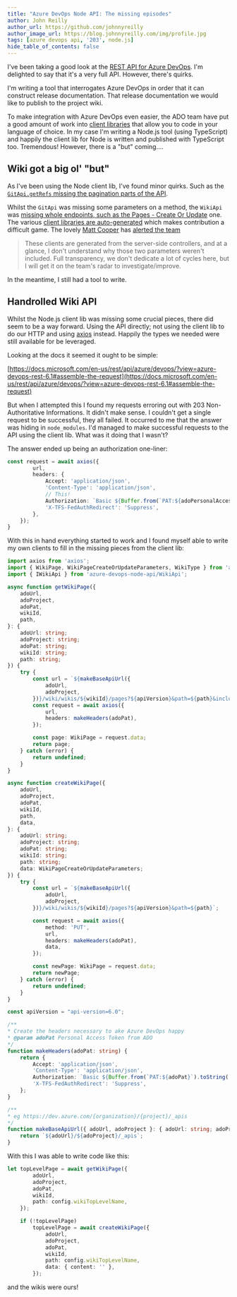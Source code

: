 ```yaml
---
title: "Azure DevOps Node API: The missing episodes"
author: John Reilly
author_url: https://github.com/johnnyreilly
author_image_url: https://blog.johnnyreilly.com/img/profile.jpg
tags: [azure devops api, '203', node.js]
hide_table_of_contents: false
---
```

I've been taking a good look at the [REST API for Azure DevOps](https://docs.microsoft.com/en-us/rest/api/azure/devops/?view=azure-devops-rest-6.1). I'm delighted to say that it's a very full API. However, there's quirks.

I'm writing a tool that interrogates Azure DevOps in order that it can construct release documentation. That release documentation we would like to publish to the project wiki.

To make integration with Azure DevOps even easier, the ADO team have put a good amount of work into [client libraries](https://docs.microsoft.com/en-us/rest/api/azure/devops/?view=azure-devops-rest-6.1#client-libraries) that allow you to code in your language of choice. In my case I'm writing a Node.js tool (using TypeScript) and happily the client lib for Node is written and published with TypeScript too. Tremendous! However, there is a "but" coming....

## Wiki got a big ol' "but"

As I've been using the Node client lib, I've found minor quirks. Such as the [`GitApi.getRefs` missing the pagination parts of the API](https://github.com/microsoft/azure-devops-node-api/issues/415).

Whilst the `GitApi` was missing some parameters on a method, the `WikiApi` was [missing whole endpoints, such as the Pages - Create Or Update](https://github.com/microsoft/azure-devops-node-api/issues/416) one. The various [client libraries are auto-generated](https://github.com/microsoft/azure-devops-node-api/blob/master/CONTRIBUTING.md#general-contribution-guide) which makes contribution a difficult game. The lovely [Matt Cooper](https://github.com/vtbassmatt) has [alerted the team](https://github.com/microsoft/azure-devops-node-api/issues/415#issuecomment-717991914)

> These clients are generated from the server-side controllers, and at a glance, I don't understand why those two parameters weren't included. Full transparency, we don't dedicate a lot of cycles here, but I will get it on the team's radar to investigate/improve.

In the meantime, I still had a tool to write.

## Handrolled Wiki API

Whilst the Node.js client lib was missing some crucial pieces, there did seem to be a way forward. Using the API directly; not using the client lib to do our HTTP and using [axios](https://github.com/axios/axios) instead. Happily the types we needed were still available for be leveraged.

Looking at the docs it seemed it ought to be simple:

[https://docs.microsoft.com/en-us/rest/api/azure/devops/?view=azure-devops-rest-6.1#assemble-the-request](https://docs.microsoft.com/en-us/rest/api/azure/devops/?view=azure-devops-rest-6.1#assemble-the-request)

But when I attempted this I found my requests erroring out with 203 Non-Authoritative Informations. It didn't make sense. I couldn't get a single request to be successful, they all failed. It occurred to me that the answer was hiding in `node_modules`. I'd managed to make successful requests to the API using the client lib. What was it doing that I wasn't?

The answer ended up being an authorization one-liner:

```ts
const request = await axios({
        url,
        headers: {
            Accept: 'application/json',
            'Content-Type': 'application/json',
            // This!
            Authorization: `Basic ${Buffer.from(`PAT:${adoPersonalAccessToken}`).toString('base64')}`,
            'X-TFS-FedAuthRedirect': 'Suppress',
        },
    });
}
```

With this in hand everything started to work and I found myself able to write my own clients to fill in the missing pieces from the client lib:

```ts
import axios from 'axios';
import { WikiPage, WikiPageCreateOrUpdateParameters, WikiType } from 'azure-devops-node-api/interfaces/WikiInterfaces';
import { IWikiApi } from 'azure-devops-node-api/WikiApi';

async function getWikiPage({
    adoUrl,
    adoProject,
    adoPat,
    wikiId,
    path,
}: {
    adoUrl: string;
    adoProject: string;
    adoPat: string;
    wikiId: string;
    path: string;
}) {
    try {
        const url = `${makeBaseApiUrl({
            adoUrl,
            adoProject,
        })}/wiki/wikis/${wikiId}/pages?${apiVersion}&path=${path}&includeContent=True&recursionLevel=full`;
        const request = await axios({
            url,
            headers: makeHeaders(adoPat),
        });

        const page: WikiPage = request.data;
        return page;
    } catch (error) {
        return undefined;
    }
}

async function createWikiPage({
    adoUrl,
    adoProject,
    adoPat,
    wikiId,
    path,
    data,
}: {
    adoUrl: string;
    adoProject: string;
    adoPat: string;
    wikiId: string;
    path: string;
    data: WikiPageCreateOrUpdateParameters;
}) {
    try {
        const url = `${makeBaseApiUrl({
            adoUrl,
            adoProject,
        })}/wiki/wikis/${wikiId}/pages?${apiVersion}&path=${path}`;

        const request = await axios({
            method: 'PUT',
            url,
            headers: makeHeaders(adoPat),
            data,
        });

        const newPage: WikiPage = request.data;
        return newPage;
    } catch (error) {
        return undefined;
    }
}

const apiVersion = "api-version=6.0";

/**
* Create the headers necessary to ake Azure DevOps happy
* @param adoPat Personal Access Token from ADO
*/
function makeHeaders(adoPat: string) {
    return {
        Accept: 'application/json',
        'Content-Type': 'application/json',
        Authorization: `Basic ${Buffer.from(`PAT:${adoPat}`).toString('base64')}`,
        'X-TFS-FedAuthRedirect': 'Suppress',
    };
}

/**
* eg https://dev.azure.com/{organization}/{project}/_apis
*/
function makeBaseApiUrl({ adoUrl, adoProject }: { adoUrl: string; adoProject: string }) {
    return `${adoUrl}/${adoProject}/_apis`;
}
```

With this I was able to write code like this:

```ts
let topLevelPage = await getWikiPage({
        adoUrl,
        adoProject,
        adoPat,
        wikiId,
        path: config.wikiTopLevelName,
    });

    if (!topLevelPage)
        topLevelPage = await createWikiPage({
            adoUrl,
            adoProject,
            adoPat,
            wikiId,
            path: config.wikiTopLevelName,
            data: { content: '' },
        });
```

and the wikis were ours!


